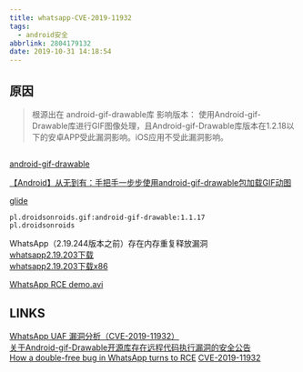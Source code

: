 ```yaml
---
title: whatsapp-CVE-2019-11932
tags:
  - android安全
abbrlink: 2804179132
date: 2019-10-31 14:18:54
---
```



## 原因

>根源出在 android-gif-drawable库
影响版本：
使用Android-gif-Drawable库进行GIF图像处理，且Android-gif-Drawable库版本在1.2.18以下的安卓APP受此漏洞影响。iOS应用不受此漏洞影响。  

## 

[android-gif-drawable](https://github.com/koral--/android-gif-drawable/releases)  

[【Android】从无到有：手把手一步步使用android-gif-drawable包加载GIF动图](https://blog.csdn.net/u013642500/article/details/80200129)

[glide](https://github.com/bumptech/glide)  


```
pl.droidsonroids.gif:android-gif-drawable:1.1.17
pl.droidsonroids
```

WhatsApp（2.19.244版本之前）存在内存重复释放漏洞  
[whatsapp2.19.203下载](https://www.apkmirror.com/apk/whatsapp-inc/whatsapp/whatsapp-2-19-203-release/#downloads)  
[whatsapp2.19.203下载x86](https://www.apkmirror.com/apk/whatsapp-inc/whatsapp/whatsapp-2-19-203-release/whatsapp-messenger-2-19-203-3-android-apk-download/download/)  

[WhatsApp RCE demo.avi](https://drive.google.com/file/d/1T-v5XG8yQuiPojeMpOAG6UGr2TYpocIj/view)  




## LINKS
[WhatsApp UAF 漏洞分析（CVE-2019-11932）](https://www.liangzl.com/get-article-detail-150979.html)  
[关于Android-gif-Drawable开源库存在远程代码执行漏洞的安全公告](https://www.cnvd.org.cn/webinfo/show/5257)  
[How a double-free bug in WhatsApp turns to RCE](https://awakened1712.github.io/hacking/hacking-whatsapp-gif-rce/) 
[CVE-2019-11932](https://github.com/awakened1712/CVE-2019-11932/)   
